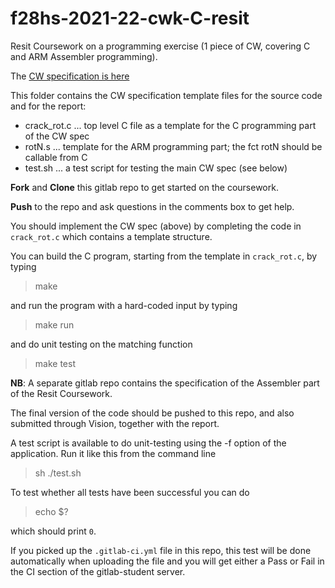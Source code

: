 # f28hs-2021-22-cwk-C-resit

Resit Coursework on a programming exercise (1 piece of CW, covering C and ARM Assembler programming).

The [CW specification is here](https://www.macs.hw.ac.uk/~hwloidl/Courses/F28HS/ResitCoursework.pdf)

This folder contains the CW specification template files for the source code and for the report:
- crack_rot.c ... top level C file as a template for the C programming part of the CW spec
- rotN.s ... template for the ARM programming part; the fct rotN should be callable from C
- test.sh ... a test script for testing the main CW spec (see below)

**Fork** and **Clone** this gitlab repo to get started on the coursework.

**Push** to the repo and ask questions in the comments box to get help.

You should implement the CW spec (above) by completing the code in `crack_rot.c` which contains a template structure.

You can build the C program, starting from the template in `crack_rot.c`, by typing
> make

and run the program with a hard-coded input by typing
> make run

and do unit testing on the matching function
> make test

**NB**: A separate gitlab repo contains the specification of the Assembler part of the Resit Coursework.

The final version of the code should be pushed to this repo, and also submitted through Vision, together with the report.

A test script is available to do unit-testing using the -f option of the application. Run it like this from the command line
> sh ./test.sh

To test whether all tests have been successful you can do
> echo $?

which should print `0`.

If you picked up the `.gitlab-ci.yml` file in this repo, this test will be done automatically when uploading the file and you will get either a Pass or Fail in the CI section of the gitlab-student server.


